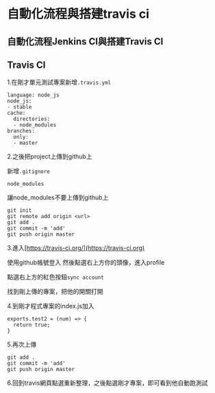 # 自動化流程與搭建travis ci

## 自動化流程Jenkins CI與搭建Travis CI

## Travis CI

1.在剛才單元測試專案新增`.travis.yml`

```
language: node_js
node_js:
- stable
cache:
  directories:
  - node_modules
branches:
  only:
  - master
```

2.之後把project上傳到github上

新增`.gitignore`

```
node_modules
```

讓node\_modules不要上傳到github上

```
git init
git remote add origin <url>
git add .
git commit -m 'add'
git push origin master
```

3.進入[https://travis-ci.org/](https://travis-ci.org)

使用github帳號登入 然後點選右上方你的頭像，進入profile

點選右上方的紅色按鈕`sync account`

找到剛上傳的專案，把他的開關打開

4.到剛才程式專案的index.js加入

```
exports.test2 = (num) => {
  return true;
}
```

5.再次上傳

```
git add .
git commit -m 'add'
git push origin master
```

6.回到travis網頁點選重新整理，之後點選剛才專案，即可看到他自動跑測試
